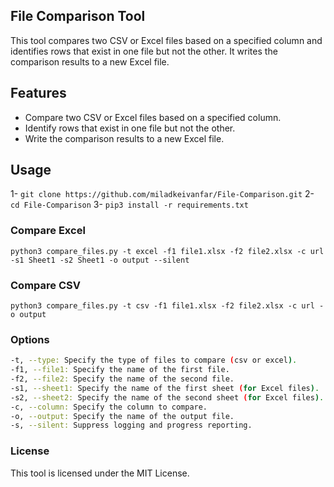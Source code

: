 ## File Comparison Tool

This tool compares two CSV or Excel files based on a specified column and identifies rows that exist in one file but not the other. It writes the comparison results to a new Excel file.

## Features
- Compare two CSV or Excel files based on a specified column.
- Identify rows that exist in one file but not the other.
- Write the comparison results to a new Excel file.

## Usage
1- `git clone https://github.com/miladkeivanfar/File-Comparison.git`
2- `cd File-Comparison`
3- `pip3 install -r requirements.txt`

### Compare Excel

`python3 compare_files.py -t excel -f1 file1.xlsx -f2 file2.xlsx -c url -s1 Sheet1 -s2 Sheet1 -o output --silent`

### Compare CSV

`python3 compare_files.py -t csv -f1 file1.xlsx -f2 file2.xlsx -c url -o output`

### Options
```bash
-t, --type: Specify the type of files to compare (csv or excel).
-f1, --file1: Specify the name of the first file.
-f2, --file2: Specify the name of the second file.
-s1, --sheet1: Specify the name of the first sheet (for Excel files).
-s2, --sheet2: Specify the name of the second sheet (for Excel files).
-c, --column: Specify the column to compare.
-o, --output: Specify the name of the output file.
-s, --silent: Suppress logging and progress reporting.
```

### License
This tool is licensed under the MIT License.

